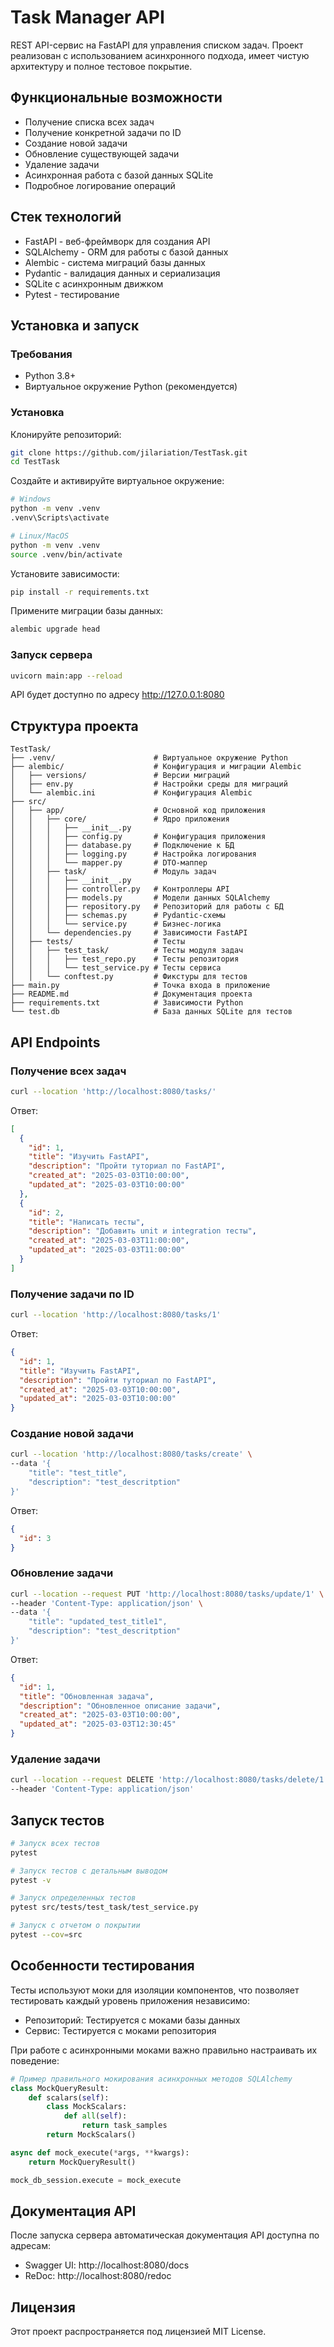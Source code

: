 # Task Manager API
REST API-сервис на FastAPI для управления списком задач. Проект реализован с использованием асинхронного подхода, имеет чистую архитектуру и полное тестовое покрытие.
## Функциональные возможности

- Получение списка всех задач
- Получение конкретной задачи по ID
- Создание новой задачи
- Обновление существующей задачи
- Удаление задачи
- Асинхронная работа с базой данных SQLite
- Подробное логирование операций

## Стек технологий

- FastAPI - веб-фреймворк для создания API
- SQLAlchemy - ORM для работы с базой данных
- Alembic - система миграций базы данных
- Pydantic - валидация данных и сериализация
- SQLite с асинхронным движком
- Pytest - тестирование

## Установка и запуск
### Требования

- Python 3.8+
- Виртуальное окружение Python (рекомендуется)

### Установка

Клонируйте репозиторий:

```bash
git clone https://github.com/jilariation/TestTask.git
cd TestTask
```

Создайте и активируйте виртуальное окружение:

```bash
# Windows
python -m venv .venv
.venv\Scripts\activate

# Linux/MacOS
python -m venv .venv
source .venv/bin/activate
```

Установите зависимости:

```bash
pip install -r requirements.txt
```

Примените миграции базы данных:

```bash
alembic upgrade head
```
### Запуск сервера
```bash
uvicorn main:app --reload
```
API будет доступно по адресу http://127.0.0.1:8080
## Структура проекта
```
TestTask/
├── .venv/                      # Виртуальное окружение Python
├── alembic/                    # Конфигурация и миграции Alembic
│   ├── versions/               # Версии миграций
│   ├── env.py                  # Настройки среды для миграций
│   └── alembic.ini             # Конфигурация Alembic
├── src/
│   ├── app/                    # Основной код приложения
│   │   ├── core/               # Ядро приложения
│   │   │   ├── __init__.py
│   │   │   ├── config.py       # Конфигурация приложения
│   │   │   ├── database.py     # Подключение к БД
│   │   │   ├── logging.py      # Настройка логирования
│   │   │   └── mapper.py       # DTO-маппер
│   │   ├── task/               # Модуль задач
│   │   │   ├── __init__.py
│   │   │   ├── controller.py   # Контроллеры API
│   │   │   ├── models.py       # Модели данных SQLAlchemy
│   │   │   ├── repository.py   # Репозиторий для работы с БД
│   │   │   ├── schemas.py      # Pydantic-схемы
│   │   │   └── service.py      # Бизнес-логика
│   │   └── dependencies.py     # Зависимости FastAPI
│   ├── tests/                  # Тесты
│   │   ├── test_task/          # Тесты модуля задач
│   │   │   ├── test_repo.py    # Тесты репозитория
│   │   │   └── test_service.py # Тесты сервиса
│   │   └── conftest.py         # Фикстуры для тестов
├── main.py                     # Точка входа в приложение
├── README.md                   # Документация проекта
├── requirements.txt            # Зависимости Python
└── test.db                     # База данных SQLite для тестов
```
## API Endpoints
### Получение всех задач
```bash
curl --location 'http://localhost:8080/tasks/'
```
Ответ:
```json
[
  {
    "id": 1,
    "title": "Изучить FastAPI",
    "description": "Пройти туториал по FastAPI",
    "created_at": "2025-03-03T10:00:00",
    "updated_at": "2025-03-03T10:00:00"
  },
  {
    "id": 2,
    "title": "Написать тесты",
    "description": "Добавить unit и integration тесты",
    "created_at": "2025-03-03T11:00:00",
    "updated_at": "2025-03-03T11:00:00"
  }
]
```
### Получение задачи по ID
```bash
curl --location 'http://localhost:8080/tasks/1'
```
Ответ:
```json
{
  "id": 1,
  "title": "Изучить FastAPI",
  "description": "Пройти туториал по FastAPI",
  "created_at": "2025-03-03T10:00:00",
  "updated_at": "2025-03-03T10:00:00"
}
```
### Создание новой задачи
```bash
curl --location 'http://localhost:8080/tasks/create' \
--data '{
    "title": "test_title",
    "description": "test_descritption"
}'
```
Ответ:
```json
{
  "id": 3
}
```
### Обновление задачи
```bash
curl --location --request PUT 'http://localhost:8080/tasks/update/1' \
--header 'Content-Type: application/json' \
--data '{
    "title": "updated_test_title1",
    "description": "test_descritption"
}'
```
Ответ:
```json
{
  "id": 1,
  "title": "Обновленная задача",
  "description": "Обновленное описание задачи",
  "created_at": "2025-03-03T10:00:00",
  "updated_at": "2025-03-03T12:30:45"
}
```
### Удаление задачи
```bash
curl --location --request DELETE 'http://localhost:8080/tasks/delete/1' \
--header 'Content-Type: application/json'
```
## Запуск тестов
```bash
# Запуск всех тестов
pytest

# Запуск тестов с детальным выводом
pytest -v

# Запуск определенных тестов
pytest src/tests/test_task/test_service.py

# Запуск с отчетом о покрытии
pytest --cov=src
```
## Особенности тестирования
Тесты используют моки для изоляции компонентов, что позволяет тестировать каждый уровень приложения независимо:

- Репозиторий: Тестируется с моками базы данных
- Сервис: Тестируется с моками репозитория

При работе с асинхронными моками важно правильно настраивать их поведение:
```python
# Пример правильного мокирования асинхронных методов SQLAlchemy
class MockQueryResult:
    def scalars(self):
        class MockScalars:
            def all(self):
                return task_samples
        return MockScalars()

async def mock_execute(*args, **kwargs):
    return MockQueryResult()

mock_db_session.execute = mock_execute
```
## Документация API
После запуска сервера автоматическая документация API доступна по адресам:

- Swagger UI: http://localhost:8080/docs
- ReDoc: http://localhost:8080/redoc

## Лицензия
Этот проект распространяется под лицензией MIT License.